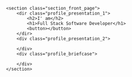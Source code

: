     <section class="section_front_page">
        <dir class="profile_presentation_1">
            <h2>I' am</h2>
            <h1>Full Stack Software Developer</h1>
            <button></button>
        </dir>
        <div class="profile_presentation_2">

        </div>
        <div class="profile_briefcase">

        </div>
    </section>